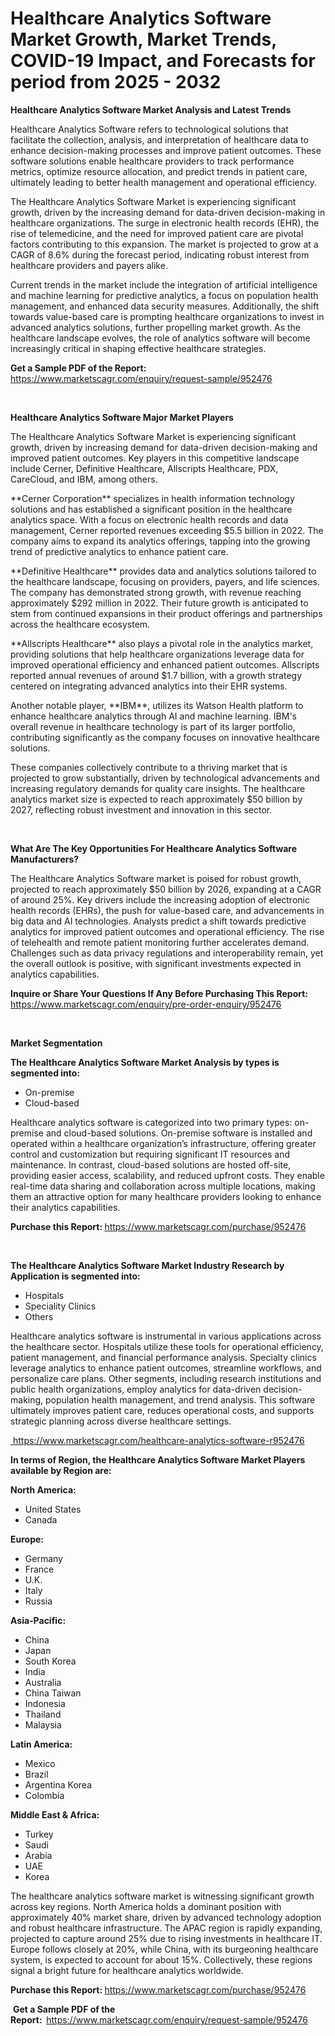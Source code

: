 <p><h1>Healthcare Analytics Software Market Growth, Market Trends, COVID-19 Impact, and Forecasts for period from 2025 - 2032</h1></p><p><strong>Healthcare Analytics Software Market Analysis and Latest Trends</strong></p>
<p><p>Healthcare Analytics Software refers to technological solutions that facilitate the collection, analysis, and interpretation of healthcare data to enhance decision-making processes and improve patient outcomes. These software solutions enable healthcare providers to track performance metrics, optimize resource allocation, and predict trends in patient care, ultimately leading to better health management and operational efficiency.</p><p>The Healthcare Analytics Software Market is experiencing significant growth, driven by the increasing demand for data-driven decision-making in healthcare organizations. The surge in electronic health records (EHR), the rise of telemedicine, and the need for improved patient care are pivotal factors contributing to this expansion. The market is projected to grow at a CAGR of 8.6% during the forecast period, indicating robust interest from healthcare providers and payers alike.</p><p>Current trends in the market include the integration of artificial intelligence and machine learning for predictive analytics, a focus on population health management, and enhanced data security measures. Additionally, the shift towards value-based care is prompting healthcare organizations to invest in advanced analytics solutions, further propelling market growth. As the healthcare landscape evolves, the role of analytics software will become increasingly critical in shaping effective healthcare strategies.</p></p>
<p><strong>Get a Sample PDF of the Report:&nbsp;</strong> <a href="https://www.marketscagr.com/enquiry/request-sample/952476?utm_campaign=2485&utm_medium=2&utm_source=Github&utm_content=ia&utm_term=17042025&utm_id=healthcare-analytics-software">https://www.marketscagr.com/enquiry/request-sample/952476</a></p>
<p>&nbsp;</p>
<p><strong>Healthcare Analytics Software Major Market Players</strong></p>
<p><p>The Healthcare Analytics Software Market is experiencing significant growth, driven by increasing demand for data-driven decision-making and improved patient outcomes. Key players in this competitive landscape include Cerner, Definitive Healthcare, Allscripts Healthcare, PDX, CareCloud, and IBM, among others.</p><p>**Cerner Corporation** specializes in health information technology solutions and has established a significant position in the healthcare analytics space. With a focus on electronic health records and data management, Cerner reported revenues exceeding $5.5 billion in 2022. The company aims to expand its analytics offerings, tapping into the growing trend of predictive analytics to enhance patient care.</p><p>**Definitive Healthcare** provides data and analytics solutions tailored to the healthcare landscape, focusing on providers, payers, and life sciences. The company has demonstrated strong growth, with revenue reaching approximately $292 million in 2022. Their future growth is anticipated to stem from continued expansions in their product offerings and partnerships across the healthcare ecosystem.</p><p>**Allscripts Healthcare** also plays a pivotal role in the analytics market, providing solutions that help healthcare organizations leverage data for improved operational efficiency and enhanced patient outcomes. Allscripts reported annual revenues of around $1.7 billion, with a growth strategy centered on integrating advanced analytics into their EHR systems.</p><p>Another notable player, **IBM**, utilizes its Watson Health platform to enhance healthcare analytics through AI and machine learning. IBM's overall revenue in healthcare technology is part of its larger portfolio, contributing significantly as the company focuses on innovative healthcare solutions.</p><p>These companies collectively contribute to a thriving market that is projected to grow substantially, driven by technological advancements and increasing regulatory demands for quality care insights. The healthcare analytics market size is expected to reach approximately $50 billion by 2027, reflecting robust investment and innovation in this sector.</p></p>
<p>&nbsp;</p>
<p><strong>What Are The Key Opportunities For Healthcare Analytics Software Manufacturers?</strong></p>
<p><p>The Healthcare Analytics Software market is poised for robust growth, projected to reach approximately $50 billion by 2026, expanding at a CAGR of around 25%. Key drivers include the increasing adoption of electronic health records (EHRs), the push for value-based care, and advancements in big data and AI technologies. Analysts predict a shift towards predictive analytics for improved patient outcomes and operational efficiency. The rise of telehealth and remote patient monitoring further accelerates demand. Challenges such as data privacy regulations and interoperability remain, yet the overall outlook is positive, with significant investments expected in analytics capabilities.</p></p>
<p><strong>Inquire or Share Your Questions If Any Before Purchasing This Report:</strong> <a href="https://www.marketscagr.com/enquiry/pre-order-enquiry/952476?utm_campaign=2485&utm_medium=2&utm_source=Github&utm_content=ia&utm_term=17042025&utm_id=healthcare-analytics-software">https://www.marketscagr.com/enquiry/pre-order-enquiry/952476</a></p>
<p>&nbsp;</p>
<p><strong>Market Segmentation</strong></p>
<p><strong>The Healthcare Analytics Software Market Analysis by types is segmented into:</strong></p>
<p><ul><li>On-premise</li><li>Cloud-based</li></ul></p>
<p><p>Healthcare analytics software is categorized into two primary types: on-premise and cloud-based solutions. On-premise software is installed and operated within a healthcare organization’s infrastructure, offering greater control and customization but requiring significant IT resources and maintenance. In contrast, cloud-based solutions are hosted off-site, providing easier access, scalability, and reduced upfront costs. They enable real-time data sharing and collaboration across multiple locations, making them an attractive option for many healthcare providers looking to enhance their analytics capabilities.</p></p>
<p><strong>Purchase this Report:&nbsp;</strong><a href="https://www.marketscagr.com/purchase/952476?utm_campaign=2485&utm_medium=2&utm_source=Github&utm_content=ia&utm_term=17042025&utm_id=healthcare-analytics-software">https://www.marketscagr.com/purchase/952476</a></p>
<p>&nbsp;</p>
<p><strong>The Healthcare Analytics Software Market Industry Research by Application is segmented into:</strong></p>
<p><ul><li>Hospitals</li><li>Speciality Clinics</li><li>Others</li></ul></p>
<p><p>Healthcare analytics software is instrumental in various applications across the healthcare sector. Hospitals utilize these tools for operational efficiency, patient management, and financial performance analysis. Specialty clinics leverage analytics to enhance patient outcomes, streamline workflows, and personalize care plans. Other segments, including research institutions and public health organizations, employ analytics for data-driven decision-making, population health management, and trend analysis. This software ultimately improves patient care, reduces operational costs, and supports strategic planning across diverse healthcare settings.</p></p>
<p><a href="https://www.marketscagr.com/healthcare-analytics-software-r952476?utm_campaign=2485&utm_medium=2&utm_source=Github&utm_content=ia&utm_term=17042025&utm_id=healthcare-analytics-software">&nbsp;https://www.marketscagr.com/healthcare-analytics-software-r952476</a></p>
<p><strong>In terms of Region, the Healthcare Analytics Software Market Players available by Region are:</strong></p>
<p>
    <p> <strong> North America: </strong>
        <ul>
            <li>United States</li>
            <li>Canada</li>
        </ul>
        </p> 
    <p> <strong> Europe: </strong>
        <ul>
            <li>Germany</li>
            <li>France</li>
            <li>U.K.</li>
            <li>Italy</li>
            <li>Russia</li>
        </ul>
        </p> 
    <p> <strong> Asia-Pacific: </strong>
        <ul>
            <li>China</li>
            <li>Japan</li>
            <li>South Korea</li>
            <li>India</li>
            <li>Australia</li>
            <li>China Taiwan</li>
            <li>Indonesia</li>
            <li>Thailand</li>
            <li>Malaysia</li>
        </ul>
        </p> 
    <p> <strong> Latin America: </strong>
        <ul>
            <li>Mexico</li>
            <li>Brazil</li>
            <li>Argentina Korea</li>
            <li>Colombia</li>
        </ul>
        </p> 
    <p> <strong> Middle East & Africa: </strong>
        <ul>
            <li>Turkey</li>
            <li>Saudi</li>
            <li>Arabia</li>
            <li>UAE</li>
            <li>Korea</li>
        </ul>
    </p>
    </p>
<p><p>The healthcare analytics software market is witnessing significant growth across key regions. North America holds a dominant position with approximately 40% market share, driven by advanced technology adoption and robust healthcare infrastructure. The APAC region is rapidly expanding, projected to capture around 25% due to rising investments in healthcare IT. Europe follows closely at 20%, while China, with its burgeoning healthcare system, is expected to account for about 15%. Collectively, these regions signal a bright future for healthcare analytics worldwide.</p></p>
<p><strong>Purchase this Report: </strong><a href="https://www.marketscagr.com/purchase/952476?utm_campaign=2485&utm_medium=2&utm_source=Github&utm_content=ia&utm_term=17042025&utm_id=healthcare-analytics-software">https://www.marketscagr.com/purchase/952476</a></p>
<p>&nbsp;<strong>Get a Sample PDF of the Report:&nbsp;&nbsp;</strong><a href="https://www.marketscagr.com/enquiry/request-sample/952476?utm_campaign=2485&utm_medium=2&utm_source=Github&utm_content=ia&utm_term=17042025&utm_id=healthcare-analytics-software">https://www.marketscagr.com/enquiry/request-sample/952476</a></p>
<p><strong></strong></p>
<p><p></p><p></p><p></p></p>